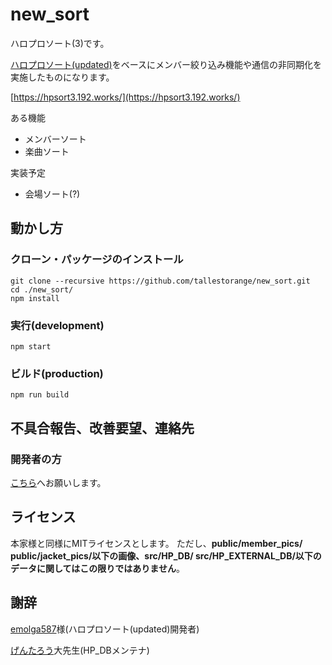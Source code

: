 # new_sort

ハロプロソート(3)です。

[ハロプロソート(updated)](https://github.com/emolga587/hpsort2)をベースにメンバー絞り込み機能や通信の非同期化を実施したものになります。

[https://hpsort3.192.works/](https://hpsort3.192.works/)

ある機能
- メンバーソート
- 楽曲ソート

実装予定
- 会場ソート(?)

## 動かし方

### クローン・パッケージのインストール
```
git clone --recursive https://github.com/tallestorange/new_sort.git
cd ./new_sort/
npm install
```

### 実行(development)
```
npm start
```

### ビルド(production)
```
npm run build
```

## 不具合報告、改善要望、連絡先

### 開発者の方
[こちら](https://github.com/tallestorange/new_sort/pulls)へお願いします。

## ライセンス
本家様と同様にMITライセンスとします。
ただし、**public/member_pics/ public/jacket_pics/以下の画像、src/HP_DB/ src/HP_EXTERNAL_DB/以下のデータに関してはこの限りではありません**。

## 謝辞

[emolga587](https://twitter.com/emolga587)様(ハロプロソート(updated)開発者)

[げんたろう](https://twitter.com/xxgentaroxx)大先生(HP_DBメンテナ)